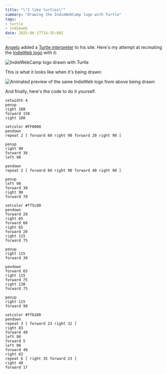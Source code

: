 ```yaml
---
title: "\"I like turtles\""
summary: "Drawing the IndieWebCamp logo with Turtle"
tags:
- turtle
- indieweb
date: 2025-06-17T14:35:00Z
---
```


[Angelo](https://ragt.ag) added a [Turtle interpreter](https://ragt.ag/turtle) to his site. Here's my attempt at recreating
the [IndieWeb logo](https://indieweb.org/logo) with it:

![IndieWebCamp logo drawn with Turtle](/assets/images/turtle_iwc.png)

This is what it looks like when it's being drawn:

![Animated preview of the same IndieWeb logo from above being drawn](/assets/images/turtle_iwc.gif)

And finally, here's the code to do it yourself.

```
setwidth 4
penup
right 180
forward 150
right 180

setcolor #FF0000
pendown
repeat 2 [ forward 60 right 90 forward 20 right 90 ]

penup
right 90
forward 30
left 90

pendown
repeat 2 [ forward 60 right 90 forward 40 right 90 ]

penup
left 90
forward 30
right 90
forward 70

setcolor #ff5c00
pendown
forward 20
right 65
forward 60
right 65
forward 20
right 115
forward 75

penup
right 115
forward 30

pendown
forward 65
right 115
forward 75
right 130
forward 75

penup
right 115
forward 90

setcolor #ffb100
pendown
repeat 3 [ forward 23 right 32 ]
right 83
forward 40
left 90
forward 5
left 90
forward 40
right 83
repeat 6 [ right 35 forward 23 ]
right 40
forward 17
```